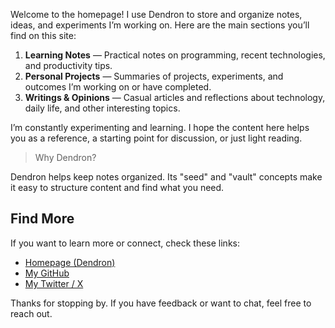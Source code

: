 
Welcome to the homepage! I use Dendron to store and organize notes, ideas, and experiments I’m working on. Here are the main sections you’ll find on this site:

1. **Learning Notes** — Practical notes on programming, recent technologies, and productivity tips.
2. **Personal Projects** — Summaries of projects, experiments, and outcomes I’m working on or have completed.
3. **Writings & Opinions** — Casual articles and reflections about technology, daily life, and other interesting topics.

I’m constantly experimenting and learning. I hope the content here helps you as a reference, a starting point for discussion, or just light reading.

> Why Dendron?
>
Dendron helps keep notes organized. Its "seed" and "vault" concepts make it easy to structure content and find what you need.

## Find More

If you want to learn more or connect, check these links:

- [Homepage (Dendron)](https://zeihanaulia.github.io/sotoy/)
- [My GitHub](https://github.com/zeihanaulia)
- [My Twitter / X](https://x.com/zeihanaulia)

Thanks for stopping by. If you have feedback or want to chat, feel free to reach out.
